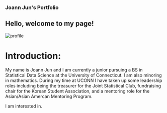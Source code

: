 ### Joann Jun's Portfolio
## Hello, welcome to my page!

![profile](https://i.pinimg.com/736x/4e/fd/d3/4efdd311a6c7c7dca128e3d763ad4510.jpg)
# Introduction:
My name is Joann Jun and I am currently a junior pursuing a BS in Statistical Data Science at the University of Connecticut. I am also minoring in mathematics. During my time at UCONN I have taken up some leadership roles including being the treasurer for the Joint Statistical Club, fundraising chair for the Korean Student Association, and a mentoring role for the Asian/Asian Amercan Mentoring Program.

I am interested in.



